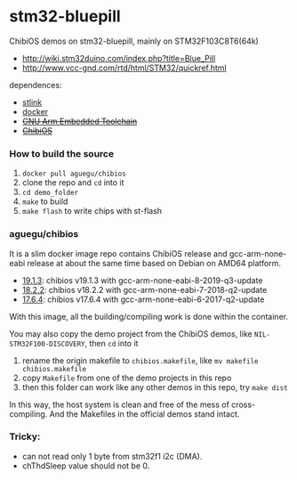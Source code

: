 stm32-bluepill
===

ChibiOS demos on stm32-bluepill, mainly on STM32F103C8T6(64k)

* http://wiki.stm32duino.com/index.php?title=Blue_Pill
* http://www.vcc-gnd.com/rtd/html/STM32/quickref.html

dependences:

* [stlink](https://github.com/texane/stlink)
* [docker](https://docs.docker.com/)
* ~~[GNU Arm Embedded Toolchain](https://developer.arm.com/open-source/gnu-toolchain/gnu-rm)~~
* ~~[ChibiOS](http://www.chibios.org)~~

### How to build the source

1. `docker pull aguegu/chibios`
2. clone the repo and `cd` into it
3. `cd demo_folder`
4. `make` to build
5. `make flash` to write chips with st-flash

### aguegu/chibios

It is a slim docker image repo contains ChibiOS release and gcc-arm-none-eabi release at about the same time based on Debian on AMD64 platform.

* [19.1.3](https://github.com/aguegu/stm32-bluepill/blob/master/19.1.3.Dockerfile): chibios v19.1.3 with gcc-arm-none-eabi-8-2019-q3-update
* [18.2.2](https://github.com/aguegu/stm32-bluepill/blob/master/18.2.2.Dockerfile): chibios v18.2.2 with gcc-arm-none-eabi-7-2018-q2-update
* [17.6.4](https://github.com/aguegu/stm32-bluepill/blob/master/17.6.4.Dockerfile): chibios v17.6.4 with gcc-arm-none-eabi-6-2017-q2-update

With this image, all the building/compiling work is done within the container.

You may also copy the demo project from the ChibiOS demos, like `NIL-STM32F100-DISCOVERY`, then `cd` into it

1. rename the origin makefile to `chibios.makefile`, like `mv makefile chibios.makefile`
2. copy `Makefile` from one of the demo projects in this repo
3. then this folder can work like any other demos in this repo, try `make dist`

In this way, the host system is clean and free of the mess of cross-compiling. And the Makefiles in the official demos stand intact.

### Tricky:

* can not read only 1 byte from stm32f1 i2c (DMA).
* chThdSleep value should not be 0.
